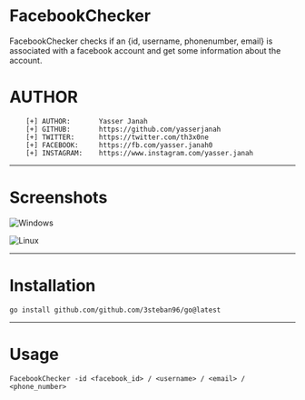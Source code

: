# FacebookChecker

FacebookChecker checks if an {id, username, phonenumber, email} is associated with a facebook account and get some information about the account.

# AUTHOR 
```
    [+] AUTHOR:       Yasser Janah
    [+] GITHUB:       https://github.com/yasserjanah
    [+] TWITTER:      https://twitter.com/th3x0ne
    [+] FACEBOOK:     https://fb.com/yasser.janah0
    [+] INSTAGRAM:    https://www.instagram.com/yasser.janah
```
---

# Screenshots
![Windows](https://raw.githubusercontent.com/github.com/3steban96/go/main/screenshots/windows_example.png)

![Linux](https://raw.githubusercontent.com/github.com/3steban96/go/main/screenshots/linux_example.gif)



---
# Installation
```
go install github.com/github.com/3steban96/go@latest
```
---

# Usage

```
FacebookChecker -id <facebook_id> / <username> / <email> / <phone_number>
```
